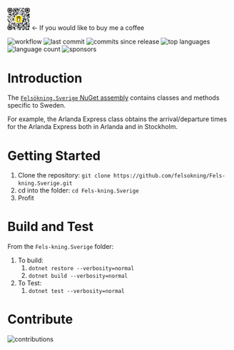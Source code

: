 <img src="./images/bmc_qr.png"  width=10% height=10% alt="Buy Me a Coffee!">  &larr; If you would like to buy me a coffee

![workflow](https://img.shields.io/github/actions/workflow/status/felsokning/Fels-kning.Sverige/build-and-publish-to-nuget.yaml) ![last commit](https://img.shields.io/github/last-commit/felsokning/Fels-kning.Sverige) ![commits since release](https://img.shields.io/github/commits-since/felsokning/Fels-kning.Sverige/latest.svg) ![top languages](https://img.shields.io/github/languages/top/felsokning/Fels-kning.Sverige) ![language count](https://img.shields.io/github/languages/count/felsokning/Fels-kning.Sverige) ![sponsors](https://img.shields.io/github/sponsors/felsokning)

# Introduction 
The [`Felsökning.Sverige` NuGet assembly](https://www.nuget.org/packages/Fels%C3%B6kning.Sverige) contains classes and methods specific to Sweden. 

For example, the Arlanda Express class obtains the arrival/departure times for the Arlanda Express both in Arlanda and in Stockholm.

# Getting Started
1.  Clone the repository: `git clone https://github.com/felsokning/Fels-kning.Sverige.git`
2.  cd into the folder: `cd Fels-kning.Sverige`
3.  Profit

# Build and Test
From the `Fels-kning.Sverige` folder: 

1.  To build:
    1. `dotnet restore --verbosity=normal`
    2. `dotnet build --verbosity=normal`
2.  To Test:
    1. `dotnet test --verbosity=normal`


# Contribute
![contributions](https://img.shields.io/badge/contributions-welcome-green)